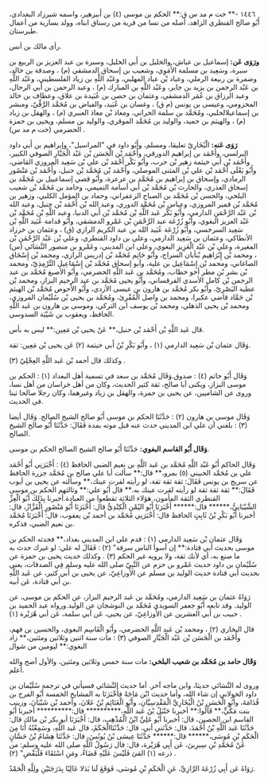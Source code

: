١٤٤٦ -** خت م مد س ق:** الحكم بن موسى (٤) بن أَبيزهير، واسمه شيرزاد البغدادي، أَبُو صالح القنطري الزاهد، أصله من نسا من قرية من رستاق ابناه، وولد بسارية من أعمال طبرستان.

رأى مالك بن أنس.

**ورَوَى عَن:** إسماعيل بن عياش، والخليل بن أَبي الخليل، وسبرة بن عبد العزيز بن الربيع بن سبرة، وسَعِيد بن مسلمة الأُمَوِي، وشعيب بن إسحاق الدمشقي (م) ، وصدقة بن خالد، وضمرة بن ربيعة الرملي، وعباد بْن عباد المهلبي، وعَبْد اللَّهِ بن زياد الفلسطيني، وعَبْد اللَّهِ بن عَبْد الرحمن بن يزيد بن جابر، وعَبْد اللَّهِ بن المبارك (م) ، وعبد الرحمن بن أَبي الرحال، وعبد الرزاق بن عُمَر الدمشقي، وعثمان بن حصن بن عُبَيدة بن علاق، وعطاف بن خالد المخزومي، وعيسى بن يونس (م ق) ، وغسان بن عُبَيد، والفياض بن مُحَمَّد الرَّقِّيّ، ومبشر بن إسماعيلالحلبي، ومُحَمَّد بن سلمة الحراني، ومعاذ بْن معاذ العنبري (م) ، والهقل بن زياد (م) ، والهيثم بن حميد، والوليد بن مُحَمَّد الموقري، والوليد بن مسلم، ويحيى بن حمزة الحضرمي (خت م مد س) .

**رَوَى عَنه:** الْبُخَارِيّ تعليقا، ومسلم، وأَبُو داود في "المراسيل"، وإبراهيم بن أَبي داود البرلسي، وأَحْمَد بن إبراهيم الدورقي، وأَحْمَد بْن الْحَسَن بْن عَبْد الْجَبَّارِ الصوفي الكبير، وأَحْمَد بْن أَبي خيثمة زهير بْن حرب، وأَبُو بَكْر أَحْمَد بْن علي بْن سَعِيد المروزي القاضي، وأَبُو يَعْلَى أَحْمَد بْن علي بْن المثنى الموصلي، وأَحْمَد بْن مُحَمَّد بْن حنبل، وأَحْمَد بْن مَنْصُور الرمادي، وإسحاق بن إبراهيم بن مُحَمَّد بن عرعرة، وأَبُو قصي إسماعييل بن مُحَمَّد بن إسحاق العذري، والحارث بْن مُحَمَّد بْن أَبي أسامة التميمي، وحامد بن مُحَمَّد بْن شعيب البلخي، والحسن بْن مُحَمَّد بن الصباح الزعفراني، وحماد بن المؤمل الكلبي، وزهير بن مُحَمَّد بْن قمير المروزي، وعباس بْن مُحَمَّد الدوري، وعبد الله بْن أَحْمَد بْن حنبل، وعبد الله بْن عَبْد الرَّحْمَنِ الدارمي، وأَبُو بَكْر عَبد اللَّهِ بْن مُحَمَّد بْن أَبي الدنيا، وعبد اللَّهِ بْن مُحَمَّد بْن عَبْد العزيز البغوي، وأَبُو زُرْعَة عبد الرَّحْمَنِ بْن عَمْرو الدمشقي، وأَبُو قدامة عُبَيد اللَّهِ بْن سَعِيد السرخسي، وأَبُو زُرْعَة عُبَيد الله بن عبد الكريم الرازي (ق) ، وعثمان بن خرزاد الأنطاكي، وعثمان بن سَعِيد الدارمي، وعلي بن داود القنطري، وعلي بْن عَبْد الرَّحْمَنِ بْن المغيرة، وعلي بْن عَبْد الْعَزِيزِ البغوي، وعلي ابن المديني، وعَمْرو بن منصور النَّسَائي (س) ، ومحمد بْن إِبْرَاهِيم بْنأبان السراج، وأَبُو حَاتِم مُحَمَّد بْن إدريس الرازي، ومحمد بْن إِسْحَاق الصاغاني، ومحمد بْن إِسْمَاعِيل بن علية، وأبو إسحاق مُحَمَّد بْن إِسْمَاعِيل التِّرْمِذِيّ، ومحمد بْن بشر بْن مطر أخو خطاب، ومُحَمَّد بن عَبد اللَّهِ الحضرمي، وأَبُو الأصبغ مُحَمَّد بن عبد الرحمن بْن كامل الأسدي القرقساني، وأَبُو يحيى مُحَمَّد بن عبد الرحيم البزاز، ومحمد بْن عطية البَصْرِيّ، وأَبُو بكر مُحَمَّد بن هارون بن عيسى الأزدي، وأَبُو الأَحوص مُحَمَّد بْن الهيثم بْن حَمَّاد قاضي عكبرا، ومحمد بن واصل الْمُقْرِئ، ومُحَمَّد بن يحيى بْن سُلَيْمان المروزي، ومحمد بْن يحيى الذهلي، ومحمد بْن يوسف ابن التركي، وموسى بن هارون بن عَبد اللَّهِ الحافظ، ويعقوب بن شَيْبَة السدوسي.

قال عَبد اللَّهِ بْن أَحْمَد بْن حنبل،** عَنْ يحيى بْن مَعِين:** ليس به بأس.

وَقَال عثمان بْن سَعِيد الدارمي (١) ، وأَبُو بَكْرِ بْنُ أَبي خيثمة (٢) عَن يحيى بْن مَعِين: ثقة.

وكذلك قال أحمد بْن عَبد اللَّهِ العِجْلِيّ (٣) .

وَقَال أَبُو حاتم (٤) : صدوق.وَقَال مُحَمَّد بن سعد في تسمية أهل البغداد (١) : الحكم بن موسى البزاز، ويكنى أبا صالح، ثقة كثير الحديث، وكان من أهل خراسان من أهل نسا، وروى عن الشاميين، عن يحيى بن حمزة، والهقل بن زياد وغيرهما، وكان رجلا صالحا ثبتا في الحديث.

وَقَال موسى بن هارون (٢) : حَدَّثَنَا الحكم بن موسى أَبُو صالح الشيخ الصالح. وَقَال أيضا (٣) : بلغني أن علي ابن المديني حدث عنه قبل موته بمدة فَقَالَ: حَدَّثَنَا أَبُو صالح الشيخ الصالح.

**وَقَال أَبُو القاسم البغوي:** حَدَّثَنَا أَبُو صالح الشيخ الصالح الحكم بن موسى.

وَقَال الحاكم أَبُو عَبْد اللَّهِ مُحَمَّد بن عَبد اللَّهِ بن نعيم الضبي الحافظ (٤) : أَخْبَرَنِي أَبُو أَحْمَد علي بن مُحَمَّد الحبيني (٥) بمرو،** قال:** سألت أبا علي صالح بن مُحَمَّد جزرة الحافظ عن سريج بن يونس فَقَالَ: ثقة ثقة ثقة، لو رأيته لقرت عينك،** وسألته عن يحيى بن أيوب فَقَالَ:** ثقة ثقة ثقة لو رأيته لقرت عينك به.** قال أَبُو علي:** وثالثهم الحكم بن موسى القنطري الثقة المأمون، هؤلاء الثلاثة تقطعوا من العبادة.أخبرنا بِذَلِكَ أَبُو الْعِزِّ الشَّيْبَانِيُّ،****** قال:****** أَخْبَرَنَا أَبُو اليُمْنِ الْكِنْدِيُّ قال: أَخْبَرَنَا أَبُو مَنْصُورٍ الْقَزَّازُ، قال: أخبرنا أَبُو بَكْرِ بْنُ ثَابِتٍ الحافظ قال: أَخْبَرَنِي مُحَمَّد بن أحمد بْن يعقوب، قال: أَخْبَرَنَا مُحَمَّد بن نعيم الضبي، فذكره.

وَقَال عثمان بْن سَعِيد الدارمي (١) : قدم علي ابن المديني بغداد،** فحدثه الحكم بن موسى بحديث أبي قتادة:** إن أسوأ الناس سرقة" (٢) : فَقَالَ له علي: لو غيرك حدث به ما صنع به، أي لأنك ثقة، ولا يرويه غير الحكم (٣) . وكذلك حديث يحيى بن حمزة عن سُلَيْمان بن داود حديث عَمْرو بن حزم عن النَّبِيّ صلى الله عليه وسلم فِي الصدقات، يعني بحديث أبي قتادة حديث الوليد بن مسلم عن الأَوزاعِيّ، عن يحيى بن أَبي كثير، عن عَبد اللَّهِ بن أَبي قتادة، عَن أبيه.

رَوَاهُ عثمان بن سَعِيد الدارمي، ومُحَمَّد بن عَبد الرحيم البزاز، عن الحكم بن موسى، عن الوليد. وقد تابعه أَبُو جعفر السويدي مُحَمَّد بن النوشجان عن الوليد.ورواه عبد الحميد بن حبيب بن أَبي العشرين عن الأَوزاعِيّ، عن يحيى، عَن أبي سلمة، عَن أبي هُرَيْرة (١) .

قال البخاري (٢) ، ومحمد بْن عَبد اللَّهِ الحضرمي، وأَبُو الْقَاسِم البغوي، والحسين بن فهم، وأَحْمَد بن الْحَسَن بْن عَبْد الْجَبَّارِ الصوفي (٣) : مات سنة اثنين وثلاثين ومئتين،** زاد البغوي:** ليومين من شوال

**وَقَال حامد بن مُحَمَّد بن شعيب البلخي:** مات سنة خمس وثلاثين ومئتين، والأول أصح والله أعلم.

وروى له النَّسَائي حديثا، وابن ماجه آخر. أما حديث النَّسَائي فسيأتي في ترجمة سُلَيْمان بن داود الخولاني إن شاء الله، وأما حديث ابْن مَاجَهْ فأَخْبَرَنَا به المشايخ الخمسة أَبُو الفرج بن قُدَامَةَ، وأَبُو الْحَسَنِ بْنُ الْبُخَارِيِّ الْمَقْدِسِيَّانِ، وأَبُو الْغَنَائِمِ بْنُ عَلانَ، وأحمد بْن شَيْبَانَ، وزينب بنت مَكِّيٍّ،** قَالُوا:** أخبرنا حَنْبَلُ بْنُ عَبد اللَّهِ،********** قال:********** أخبرنا أَبُو القاسم ابن الحصين، قال: أخبرنا أَبُو عَلِيِّ ابْنُ الْمُذْهِب، قال: أَخْبَرَنَا أبو بكر بْن مالك قال: حَدَّثَنَا عَبد اللَّهِ بْنُ أَحْمَدَ، قال: حَدَّثني أبي، قال: حَدَّثَنَاالْحَكَمُ، قال عَبد اللَّهِ، وسَمِعْتُهُ أَنَا مِنَ الْحَكَمِ بْنِ مُوسَى،****** قال:****** حَدَّثَنَا عِيسَى بْنُ يُونُسَ، قال: حَدَّثَنَا هِشَامُ بْنُ حَسَّانٍ عَنْ مُحَمَّدِ بْنِ سِيرِينَ، عَن أَبِي هُرَيْرة، قال: قال رَسُولُ اللَّهِ صلى الله عليه وسلم: من ذرعه (١) القئ فَلَيْسَ عَلَيْهِ قَضَاءٌ، ومَنِ اسْتَقَاءَ فَلْيَقْضِ" (٢) .

رَوَاهُ عَن أَبِي زُرْعَةَ الرَّازِيِّ، عَنِ الْحَكَمِ بْنِ مُوسَى، فَوَقَعَ لَنا بَدَلا عَالِيًا بِدَرَجَتَيْنِ ولِلَّهِ الْحَمْدُ.